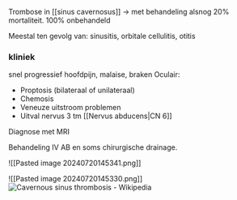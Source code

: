 Trombose in [[sinus cavernosus]] -> met behandeling alsnog 20% mortaliteit.
 100% onbehandeld
 
Meestal ten gevolg van: sinusitis, orbitale cellulitis, otitis
### kliniek
snel progressief
hoofdpijn, malaise, braken
Oculair:
- Proptosis (bilateraal of unilateraal)
- Chemosis
- Veneuze uitstroom problemen
- Uitval nervus 3 tm [[Nervus abducens|CN 6]]
 
Diagnose met MRI
 
Behandeling IV AB en soms chirurgische drainage.

![[Pasted image 20240720145341.png]]


![[Pasted image 20240720145330.png]]
![Cavernous sinus thrombosis - Wikipedia](Exported%20image%2020240525074920-0.png)